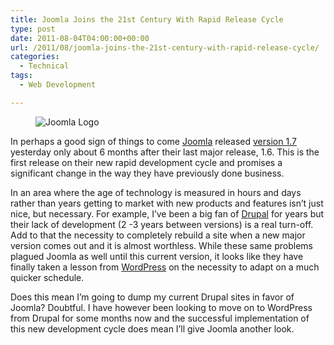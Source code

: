 ```yaml
---
title: Joomla Joins the 21st Century With Rapid Release Cycle
type: post
date: 2011-08-04T04:00:00+00:00
url: /2011/08/joomla-joins-the-21st-century-with-rapid-release-cycle/
categories:
  - Technical
tags:
  - Web Development

---
```

<div class="wp-block-image">
  <figure class="alignleft"><img decoding="async" src="/images/2011/08/Joomla-Logo-225x153-1.png" alt="Joomla Logo" class="wp-image-2861" title="Joomla Logo" /></figure>
</div>

In perhaps a good sign of things to come <a title="Joomla" href="http://www.joomla.org" target="_blank" rel="noopener noreferrer">Joomla</a> released <a title="Joomla 1.7" href="http://www.joomla.org/index.php?option=com_content&view=article&id=5381" target="_blank" rel="noopener noreferrer">version 1.7</a> yesterday only about 6 months after their last major release, 1.6. This is the first release on their new rapid development cycle and promises a significant change in the way they have previously done business.

In an area where the age of technology is measured in hours and days rather than years getting to market with new products and features isn’t just nice, but necessary. For example, I’ve been a big fan of <a title="Drupal" href="http://drupal.org" target="_blank" rel="noopener noreferrer">Drupal</a> for years but their lack of development (2 -3 years between versions) is a real turn-off. Add to that the necessity to completely rebuild a site when a new major version comes out and it is almost worthless. While these same problems plagued Joomla as well until this current version, it looks like they have finally taken a lesson from <a title="Wordpress" href="http://www.wordpress.org" target="_blank" rel="noopener noreferrer">WordPress</a> on the necessity to adapt on a much quicker schedule.

Does this mean I’m going to dump my current Drupal sites in favor of Joomla?&nbsp;Doubtful. I have however been looking to move on to WordPress from Drupal for some months now and the successful implementation of this new development cycle does mean I’ll give Joomla another look.